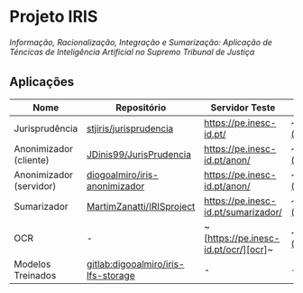 # Projeto IRIS
###### Informação, Racionalização, Integração e Sumarização: Aplicação de Téncicas de Inteligência Artificial no Supremo Tribunal de Justiça

## Aplicações

| Nome                    | Repositório                                  | Servidor Teste                       | Servidor Produção                                |
|-------------------------|----------------------------------------------|--------------------------------------|--------------------------------------------------|
| Jurisprudência          | [stjiris/jurisprudencia][juris]              | https://pe.inesc-id.pt/              | ~[https://juris.stj.pt/](https://juris.stj.pt/)~ |
| Anonimizador (cliente)  | [JDinis99/JurisPrudencia][anon-cli]          | https://pe.inesc-id.pt/anon/         | ~[https://anon.stj.pt/](https://anon.stj.pt/)~   |
| Anonimizador (servidor) | [diogoalmiro/iris-anonimizador][anon-ser]    | https://pe.inesc-id.pt/anon/         | ~[https://anon.stj.pt/](https://anon.stj.pt/)~   |
| Sumarizador             | [MartimZanatti/IRISproject][sumar]           | https://pe.inesc-id.pt/sumarizador/  | ~[https://sum.stj.pt/](https://sum.stj.pt/)~     |
| OCR                     | -                                            | ~[https://pe.inesc-id.pt/ocr/][ocr]~ | ~[https://ocr.stj.pt/](https://ocr.stj.pt/)~     |
| Modelos Treinados       | [gitlab:digooalmiro/iris-lfs-storage][model] | -                                    | -                                                |

[ocr]: https://pe.inesc-id.pt/ocr/
[juris]: https://www.github.com/stjiris/jurisprudencia
[anon-ser]: https://www.github.com/diogoalmiro/iris-anonimizador
[anon-cli]: https://github.com/JDinis99/JurisPrudencia
[sumar]: https://github.com/MartimZanatti/IRISproject
[model]: https://gitlab.com/diogoalmiro/iris-lfs-storage/
